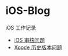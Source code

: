 # iOS-Blog
iOS  工作记录

- [iOS 审核问题](IOSAuditRecords/README.md)
- [Xcode 历史版本问题](XcodeVersionIssues/README.md)

